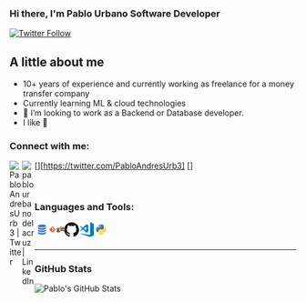 ### Hi there, I'm Pablo Urbano Software Developer

[![Twitter Follow](https://img.shields.io/twitter/follow/PabloAndresUrb3?color=1DA1F2&logo=twitter&style=for-the-badge)](https://twitter.com/intent/follow?original_referer=https%3A%2F%2Fgithub.com%2Fhb4y&screen_name=PabloAndresUrb3)

## A little about me

- 10+ years of experience and currently working as freelance for a money transfer company
- Currently learning ML & cloud technologies
- :raised_hands: I’m looking to work as a Backend or Database developer.
- I like :martial_arts_uniform:


### Connect with me:

[<img align="left" alt="PabloAndresUrb3 | Twitter" width="22px" src="https://cdn.jsdelivr.net/npm/simple-icons@v3/icons/twitter.svg" />][https://twitter.com/PabloAndresUrb3]
[<img align="left" alt="pablourbanodelacruz | LinkedIn" width="22px" src="https://cdn.jsdelivr.net/npm/simple-icons@v3/icons/linkedin.svg" />]

<br />

### Languages and Tools:

<img align="left" alt="SQL" width="26px" src="https://raw.githubusercontent.com/github/explore/80688e429a7d4ef2fca1e82350fe8e3517d3494d/topics/sql/sql.png" />
<img align="left" alt="Git" width="26px" src="https://raw.githubusercontent.com/github/explore/80688e429a7d4ef2fca1e82350fe8e3517d3494d/topics/git/git.png" />
<img align="left" alt="GitHub" width="26px" src="https://raw.githubusercontent.com/github/explore/78df643247d429f6cc873026c0622819ad797942/topics/github/github.png" />
<img align="left" alt="Visual Studio Code" width="26px" src="https://raw.githubusercontent.com/github/explore/80688e429a7d4ef2fca1e82350fe8e3517d3494d/topics/visual-studio-code/visual-studio-code.png" />
<img align="left" alt="Python" width="26px" src="https://raw.githubusercontent.com/github/explore/80688e429a7d4ef2fca1e82350fe8e3517d3494d/topics/python/python.png" />


<br />
<br />

---


### GitHub Stats

<img align="left" alt="Pablo's GitHub Stats" src="https://github-readme-stats-orpin-kappa.vercel.app/api?username=paurbano&show_icons=true&hide_border=true" />

